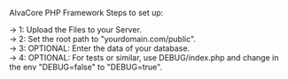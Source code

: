 AlvaCore PHP Framework
Steps to set up:

→ 1: Upload the Files to your Server.<br />
→ 2: Set the root path to "yourdomain.com/public".<br />
→ 3: OPTIONAL: Enter the data of your database.<br />
→ 4: OPTIONAL: For tests or similar, use DEBUG/index.php and change in the env "DEBUG=false" to "DEBUG=true".<br />
